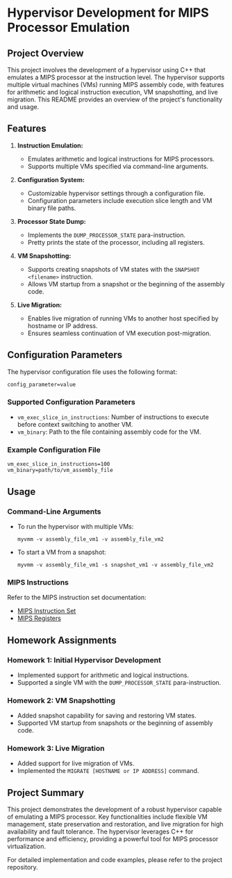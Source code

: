 # Hypervisor Development for MIPS Processor Emulation

## Project Overview

This project involves the development of a hypervisor using C++ that emulates a MIPS processor at the instruction level. The hypervisor supports multiple virtual machines (VMs) running MIPS assembly code, with features for arithmetic and logical instruction execution, VM snapshotting, and live migration. This README provides an overview of the project's functionality and usage.

## Features

1. **Instruction Emulation:**
   - Emulates arithmetic and logical instructions for MIPS processors.
   - Supports multiple VMs specified via command-line arguments.

2. **Configuration System:**
   - Customizable hypervisor settings through a configuration file.
   - Configuration parameters include execution slice length and VM binary file paths.

3. **Processor State Dump:**
   - Implements the `DUMP_PROCESSOR_STATE` para-instruction.
   - Pretty prints the state of the processor, including all registers.

4. **VM Snapshotting:**
   - Supports creating snapshots of VM states with the `SNAPSHOT <filename>` instruction.
   - Allows VM startup from a snapshot or the beginning of the assembly code.

5. **Live Migration:**
   - Enables live migration of running VMs to another host specified by hostname or IP address.
   - Ensures seamless continuation of VM execution post-migration.

## Configuration Parameters

The hypervisor configuration file uses the following format:

```
config_parameter=value
```

### Supported Configuration Parameters

- `vm_exec_slice_in_instructions`: Number of instructions to execute before context switching to another VM.
- `vm_binary`: Path to the file containing assembly code for the VM.

### Example Configuration File

```
vm_exec_slice_in_instructions=100
vm_binary=path/to/vm_assembly_file
```

## Usage

### Command-Line Arguments

- To run the hypervisor with multiple VMs:
  ```
  myvmm -v assembly_file_vm1 -v assembly_file_vm2
  ```

- To start a VM from a snapshot:
  ```
  myvmm -v assembly_file_vm1 -s snapshot_vm1 -v assembly_file_vm2
  ```

### MIPS Instructions

Refer to the MIPS instruction set documentation:
- [MIPS Instruction Set](https://www.dsi.unive.it/~gasparetto/materials/MIPS_Instruction_Set.pdf)
- [MIPS Registers](http://homepage.divms.uiowa.edu/~ghosh/1-28-10.pdf)

## Homework Assignments

### Homework 1: Initial Hypervisor Development

- Implemented support for arithmetic and logical instructions.
- Supported a single VM with the `DUMP_PROCESSOR_STATE` para-instruction.

### Homework 2: VM Snapshotting

- Added snapshot capability for saving and restoring VM states.
- Supported VM startup from snapshots or the beginning of assembly code.

### Homework 3: Live Migration

- Added support for live migration of VMs.
- Implemented the `MIGRATE [HOSTNAME or IP ADDRESS]` command.

## Project Summary

This project demonstrates the development of a robust hypervisor capable of emulating a MIPS processor. Key functionalities include flexible VM management, state preservation and restoration, and live migration for high availability and fault tolerance. The hypervisor leverages C++ for performance and efficiency, providing a powerful tool for MIPS processor virtualization.

For detailed implementation and code examples, please refer to the project repository.
